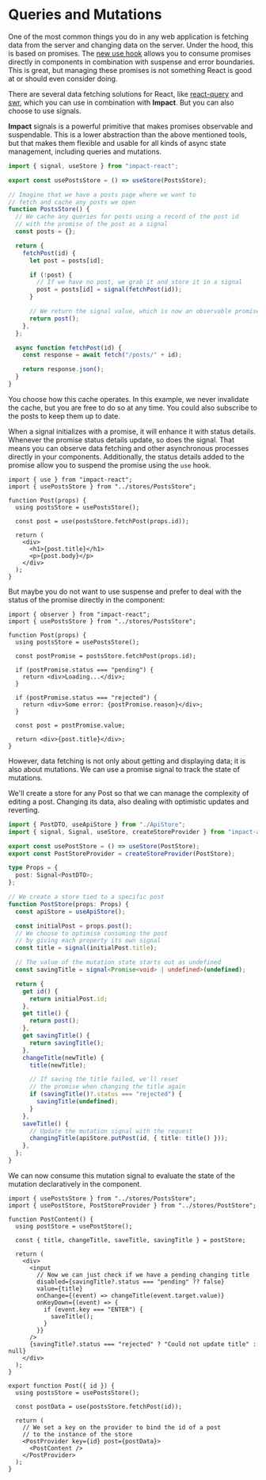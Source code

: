# Queries and Mutations

One of the most common things you do in any web application is fetching data from the server and changing data on the server. Under the hood, this is based on promises. The [new use hook](https://blixtdev.com/all-about-reacts-new-use-hook) allows you to consume promises directly in components in combination with suspense and error boundaries. This is great, but managing these promises is not something React is good at or should even consider doing.

There are several data fetching solutions for React, like [react-query](https://tanstack.com/query/v4/docs/react/reference/useQuery) and [swr](https://swr.vercel.app/), which you can use in combination with **Impact**. But you can also choose to use signals.

**Impact** signals is a powerful primitive that makes promises observable and suspendable. This is a lower abstraction than the above mentioned tools, but that makes them flexible and usable for all kinds of async state management, including queries and mutations.

```ts
import { signal, useStore } from "impact-react";

export const usePostsStore = () => useStore(PostsStore);

// Imagine that we have a posts page where we want to
// fetch and cache any posts we open
function PostsStore() {
  // We cache any queries for posts using a record of the post id
  // with the promise of the post as a signal
  const posts = {};

  return {
    fetchPost(id) {
      let post = posts[id];

      if (!post) {
        // If we have no post, we grab it and store it in a signal
        post = posts[id] = signal(fetchPost(id));
      }

      // We return the signal value, which is now an observable promise
      return post();
    },
  };

  async function fetchPost(id) {
    const response = await fetch("/posts/" + id);

    return response.json();
  }
}
```

You choose how this cache operates. In this example, we never invalidate the cache, but you are free to do so at any time. You could also subscribe to the posts to keep them up to date.

When a signal initializes with a promise, it will enhance it with status details. Whenever the promise status details update, so does the signal. That means you can observe data fetching and other asynchronous processes directly in your components. Additionally, the status details added to the promise allow you to suspend the promise using the `use` hook.

```tsx
import { use } from "impact-react";
import { usePostsStore } from "../stores/PostsStore";

function Post(props) {
  using postsStore = usePostsStore();

  const post = use(postsStore.fetchPost(props.id));

  return (
    <div>
      <h1>{post.title}</h1>
      <p>{post.body}</p>
    </div>
  );
}
```

But maybe you do not want to use suspense and prefer to deal with the status of the promise directly in the component:

```tsx
import { observer } from "impact-react";
import { usePostsStore } from "../stores/PostsStore";

function Post(props) {
  using postsStore = usePostsStore();

  const postPromise = postsStore.fetchPost(props.id);

  if (postPromise.status === "pending") {
    return <div>Loading...</div>;
  }

  if (postPromise.status === "rejected") {
    return <div>Some error: {postPromise.reason}</div>;
  }

  const post = postPromise.value;

  return <div>{post.title}</div>;
}
```

However, data fetching is not only about getting and displaying data; it is also about mutations. We can use a promise signal to track the state of mutations.

We'll create a store for any Post so that we can manage the complexity of editing a post. Changing its data, also dealing with optimistic updates and reverting.

```ts
import { PostDTO, useApiStore } from "./ApiStore";
import { signal, Signal, useStore, createStoreProvider } from "impact-app";

export const usePostStore = () => useStore(PostStore);
export const PostStoreProvider = createStoreProvider(PostStore);

type Props = {
  post: Signal<PostDTO>;
};

// We create a store tied to a specific post
function PostStore(props: Props) {
  const apiStore = useApiStore();

  const initialPost = props.post();
  // We choose to optimise consuming the post
  // by giving each property its own signal
  const title = signal(initialPost.title);

  // The value of the mutation state starts out as undefined
  const savingTitle = signal<Promise<void> | undefined>(undefined);

  return {
    get id() {
      return initialPost.id;
    },
    get title() {
      return post();
    },
    get savingTitle() {
      return savingTitle();
    },
    changeTitle(newTitle) {
      title(newTitle);

      // If saving the title failed, we'll reset
      // the promise when changing the title again
      if (savingTitle()?.status === "rejected") {
        savingTitle(undefined);
      }
    },
    saveTitle() {
      // Update the mutation signal with the request
      changingTitle(apiStore.putPost(id, { title: title() }));
    },
  };
}
```

We can now consume this mutation signal to evaluate the state of the mutation declaratively in the component.

```tsx
import { usePostsStore } from "../stores/PostsStore";
import { usePostStore, PostStoreProvider } from "../stores/PostStore";

function PostContent() {
  using postStore = usePostStore();

  const { title, changeTitle, saveTitle, savingTitle } = postStore;

  return (
    <div>
      <input
        // Now we can just check if we have a pending changing title
        disabled={savingTitle?.status === "pending" ?? false}
        value={title}
        onChange={(event) => changeTitle(event.target.value)}
        onKeyDown={(event) => {
          if (event.key === "ENTER") {
            saveTitle();
          }
        }}
      />
      {savingTitle?.status === "rejected" ? "Could not update title" : null}
    </div>
  );
}

export function Post({ id }) {
  using postsStore = usePostsStore();

  const postData = use(postsStore.fetchPost(id));

  return (
    // We set a key on the provider to bind the id of a post
    // to the instance of the store
    <PostProvider key={id} post={postData}>
      <PostContent />
    </PostProvider>
  );
}
```
